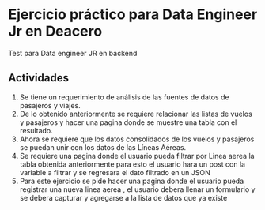# Ejercicio práctico para Data Engineer Jr en Deacero
Test para Data engineer JR en backend


## Actividades  
1. Se tiene un requerimiento de análisis de las fuentes de datos de pasajeros y viajes.
2. De lo obtenido anteriormente se requiere relacionar las listas de vuelos y pasajeros y hacer una pagina donde se muestre una tabla con el resultado.
3. Ahora se requiere que los datos consolidados de los vuelos y pasajeros se puedan unir con los datos de las Líneas Aéreas.
4. Se requiere una pagina donde el usuario pueda filtrar por Linea aerea la tabla obtenida anteriormente para esto el usuario hara un post con la variable a filtrar y se regresara el dato filtrado en un JSON
5. Para este ejercicio se pide hacer una pagina donde el usuario pueda registrar una nueva linea aerea , el usuario debera llenar un formulario y se debera capturar y agregarse a la lista de datos que ya existe 
